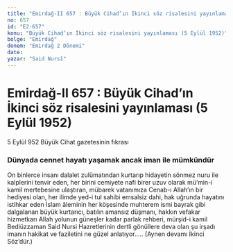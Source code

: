 ```yaml
---
title: "Emirdağ-II 657 : Büyük Cihad’ın İkinci söz risalesini yayınlaması (5 Eylül 1952)"
no: 657
id: "E2-657"
konu: "Büyük Cihad’ın İkinci söz risalesini yayınlaması (5 Eylül 1952)"
bolge: "Emirdağ"
donem: "Emirdağ 2 Dönemi"
date: 
yazar: "Said Nursî"
---
```


# Emirdağ-II 657 : Büyük Cihad’ın İkinci söz risalesini yayınlaması (5 Eylül 1952)

<p class="takdim">5 Eylül 952 Büyük Cihat gazetesinin fıkrası</p>

### Dünyada cennet hayatı yaşamak ancak iman ile mümkündür

On binlerce insanı dalalet zulümatından kurtarıp hidayetin sönmez nuru ile kalplerini tenvir eden, her birini cemiyete nafi birer uzuv olarak mü’min-i kamil mertebesine ulaştıran, mübarek vatanımıza Cenab-ı Allah’ın bir hediyesi olan, her ilimde yed-i tul sahibi emsalsiz dahi, hak uğrunda hayatını istihkar eden İslam âleminin her köşesinde muhterem ismi bayrak gibi dalgalanan büyük kurtarıcı, batılın amansız düşmanı, hakkın vefakar hizmetkarı Allah yolunun güneşler kadar parlak rehberi, mürşid-i kamil Bediüzzaman Said Nursi Hazretlerinin dertli gönüllere deva olan şu irşadı imanın hakikat ve faziletini ne güzel anlatıyor..... (Aynen devamı İkinci Söz’dür.)
